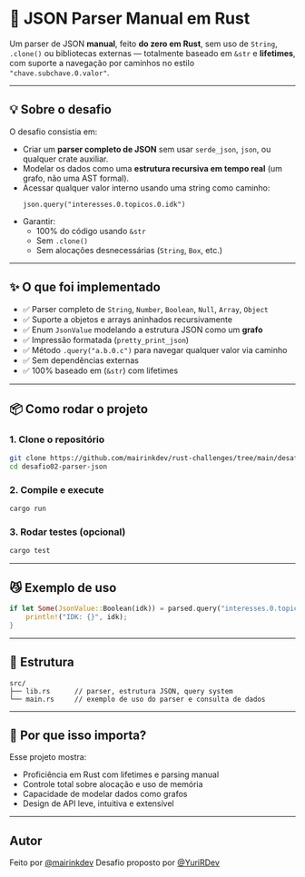 # 🦀 JSON Parser Manual em Rust

Um parser de JSON **manual**, feito **do zero em Rust**, sem uso de `String`, `.clone()` ou bibliotecas externas — totalmente baseado em `&str` e **lifetimes**, com suporte a navegação por caminhos no estilo `"chave.subchave.0.valor"`.

---

## 💡 Sobre o desafio

O desafio consistia em:

- Criar um **parser completo de JSON** sem usar `serde_json`, `json`, ou qualquer crate auxiliar.
- Modelar os dados como uma **estrutura recursiva em tempo real** (um grafo, não uma AST formal).
- Acessar qualquer valor interno usando uma string como caminho:
  ```
  json.query("interesses.0.topicos.0.idk")
  ```
- Garantir:
  - 100% do código usando `&str`
  - Sem `.clone()`
  - Sem alocações desnecessárias (`String`, `Box`, etc.)

---

## ✨ O que foi implementado

- ✅ Parser completo de `String`, `Number`, `Boolean`, `Null`, `Array`, `Object`
- ✅ Suporte a objetos e arrays aninhados recursivamente
- ✅ Enum `JsonValue` modelando a estrutura JSON como um **grafo**
- ✅ Impressão formatada (`pretty_print_json`)
- ✅ Método `.query("a.b.0.c")` para navegar qualquer valor via caminho
- ✅ Sem dependências externas
- ✅ 100% baseado em (`&str`) com lifetimes

---

## 📦 Como rodar o projeto

### 1. Clone o repositório
```bash
git clone https://github.com/mairinkdev/rust-challenges/tree/main/desafio02-parser-json
cd desafio02-parser-json
```

### 2. Compile e execute
```bash
cargo run
```

### 3. Rodar testes (opcional)
```bash
cargo test
```

---

## 😼 Exemplo de uso

```rust
if let Some(JsonValue::Boolean(idk)) = parsed.query("interesses.0.topicos.0.idk") {
    println!("IDK: {}", idk);
}
```

---

## 📂 Estrutura

```
src/
├── lib.rs      // parser, estrutura JSON, query system
└── main.rs     // exemplo de uso do parser e consulta de dados
```

---

## 🧠 Por que isso importa?

Esse projeto mostra:

- Proficiência em Rust com lifetimes e parsing manual
- Controle total sobre alocação e uso de memória
- Capacidade de modelar dados como grafos
- Design de API leve, intuitiva e extensível

---

## Autor

Feito por [@mairinkdev](https://github.com/mairinkdev)
Desafio proposto por [@YuriRDev](https://github.com/YuriRDev)
